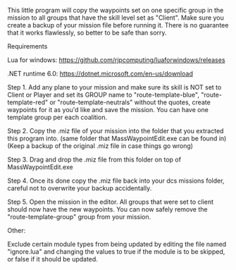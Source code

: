 This little program will copy the waypoints set on one specific group in the mission to all groups that have the skill level set as "Client".
Make sure you create a backup of your mission file before running it. There is no guarantee that it works flawlessly, so better to be safe than sorry.

Requirements

Lua for windows: https://github.com/rjpcomputing/luaforwindows/releases

.NET runtime 6.0: https://dotnet.microsoft.com/en-us/download

Step 1.
Add any plane to your mission and make sure its skill is NOT set to Client or Player and set its GROUP name to "route-template-blue", "route-template-red" or "route-template-neutrals" without the quotes, 
create waypoints for it as you'd like and save the mission.
You can have one template group per each coalition.

Step 2.
Copy the .miz file of your mission into the folder that you extracted this program into. (same folder that MassWaypointEdit.exe can be found in)
(Keep a backup of the original .miz file in case things go wrong)

Step 3.
Drag and drop the .miz file from this folder on top of MassWaypointEdit.exe

Step 4.
Once its done copy the .miz file back into your dcs missions folder, careful not to overwrite your backup accidentally.

Step 5.
Open the mission in the editor. All groups that were set to client should now have the new waypoints.
You can now safely remove the "route-template-group" group from your mission.


Other:

Exclude certain module types from being updated by editing the file named "ignore.lua" and changing the values to true if the module is to be skipped, or false if it should be updated.
